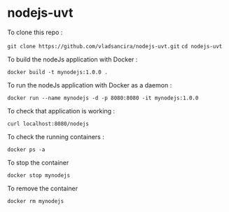 # nodejs-uvt

To  clone this repo :

`git clone https://github.com/vladsancira/nodejs-uvt.git`
`cd nodejs-uvt`

To build the nodeJs application with Docker :

`docker build -t mynodejs:1.0.0 .`

To run the nodeJs application with Docker as a daemon :

`docker run --name mynodejs -d -p 8080:8080 -it mynodejs:1.0.0`

To check that application is working :

`curl localhost:8080/nodejs` 

To check the running containers :

`docker ps -a`

To stop the container 

`docker stop mynodejs`

To remove the container 

`docker rm mynodejs`
